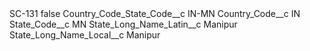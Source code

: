 <?xml version="1.0" encoding="UTF-8"?>
<CustomMetadata xmlns="http://soap.sforce.com/2006/04/metadata" xmlns:xsi="http://www.w3.org/2001/XMLSchema-instance" xmlns:xsd="http://www.w3.org/2001/XMLSchema">
    <label>SC-131</label>
    <protected>false</protected>
    <values>
        <field>Country_Code_State_Code__c</field>
        <value xsi:type="xsd:string">IN-MN</value>
    </values>
    <values>
        <field>Country_Code__c</field>
        <value xsi:type="xsd:string">IN</value>
    </values>
    <values>
        <field>State_Code__c</field>
        <value xsi:type="xsd:string">MN</value>
    </values>
    <values>
        <field>State_Long_Name_Latin__c</field>
        <value xsi:type="xsd:string">Manipur</value>
    </values>
    <values>
        <field>State_Long_Name_Local__c</field>
        <value xsi:type="xsd:string">Manipur</value>
    </values>
</CustomMetadata>
